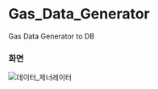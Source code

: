# Gas_Data_Generator
Gas Data Generator to DB

### 화면

![데이터_제너레이터](https://user-images.githubusercontent.com/43377484/80060689-1c892900-856a-11ea-9e90-f85b44be8cee.JPG)
